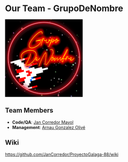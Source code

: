 # Our Team - GrupoDeNombre
![Logo](https://github.com/JanCorredor/ProyectoGalaga-88/blob/main/resources/Wiki/Sprites/GrupoDeNombre.png)
## Team Members
* **Code/QA**: [Jan Corredor Mayol](https://github.com/JanCorredor)<br>
* **Management**: [Arnau Gonzalez Olivé](https://github.com/Algave2005)

## Wiki
https://github.com/JanCorredor/ProyectoGalaga-88/wiki
